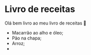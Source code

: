 # Livro de receitas

Olá bem livro ao meu livro de receitas :wave:

- Macarrão ao alho e óleo;
- Pão na chapa;
- Arroz;
- 

